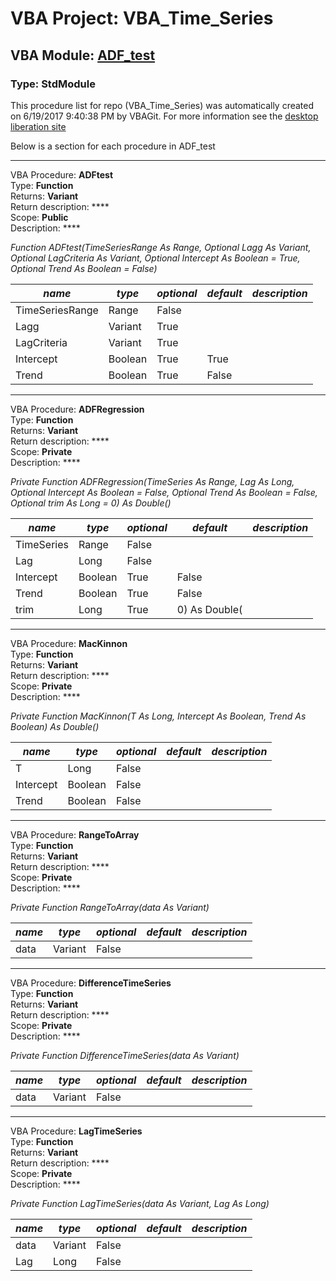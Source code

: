 # VBA Project: **VBA_Time_Series**
## VBA Module: **[ADF_test](/scripts/ADF_test.vba "source is here")**
### Type: StdModule  

This procedure list for repo (VBA_Time_Series) was automatically created on 6/19/2017 9:40:38 PM by VBAGit.
For more information see the [desktop liberation site](http://ramblings.mcpher.com/Home/excelquirks/drivesdk/gettinggithubready "desktop liberation")

Below is a section for each procedure in ADF_test

---
VBA Procedure: **ADFtest**  
Type: **Function**  
Returns: **Variant**  
Return description: ****  
Scope: **Public**  
Description: ****  

*Function ADFtest(TimeSeriesRange As Range, Optional Lagg As Variant, Optional LagCriteria As Variant, Optional Intercept As Boolean = True, Optional Trend As Boolean = False)*  

*name*|*type*|*optional*|*default*|*description*
---|---|---|---|---
TimeSeriesRange|Range|False||
Lagg|Variant|True||
LagCriteria|Variant|True||
Intercept|Boolean|True| True|
Trend|Boolean|True| False|


---
VBA Procedure: **ADFRegression**  
Type: **Function**  
Returns: **Variant**  
Return description: ****  
Scope: **Private**  
Description: ****  

*Private Function ADFRegression(TimeSeries As Range, Lag As Long, Optional Intercept As Boolean = False, Optional Trend As Boolean = False, Optional trim As Long = 0) As Double()*  

*name*|*type*|*optional*|*default*|*description*
---|---|---|---|---
TimeSeries|Range|False||
Lag|Long|False||
Intercept|Boolean|True| False|
Trend|Boolean|True| False|
trim|Long|True| 0) As Double(|


---
VBA Procedure: **MacKinnon**  
Type: **Function**  
Returns: **Variant**  
Return description: ****  
Scope: **Private**  
Description: ****  

*Private Function MacKinnon(T As Long, Intercept As Boolean, Trend As Boolean) As Double()*  

*name*|*type*|*optional*|*default*|*description*
---|---|---|---|---
T|Long|False||
Intercept|Boolean|False||
Trend|Boolean|False||


---
VBA Procedure: **RangeToArray**  
Type: **Function**  
Returns: **Variant**  
Return description: ****  
Scope: **Private**  
Description: ****  

*Private Function RangeToArray(data As Variant)*  

*name*|*type*|*optional*|*default*|*description*
---|---|---|---|---
data|Variant|False||


---
VBA Procedure: **DifferenceTimeSeries**  
Type: **Function**  
Returns: **Variant**  
Return description: ****  
Scope: **Private**  
Description: ****  

*Private Function DifferenceTimeSeries(data As Variant)*  

*name*|*type*|*optional*|*default*|*description*
---|---|---|---|---
data|Variant|False||


---
VBA Procedure: **LagTimeSeries**  
Type: **Function**  
Returns: **Variant**  
Return description: ****  
Scope: **Private**  
Description: ****  

*Private Function LagTimeSeries(data As Variant, Lag As Long)*  

*name*|*type*|*optional*|*default*|*description*
---|---|---|---|---
data|Variant|False||
Lag|Long|False||

